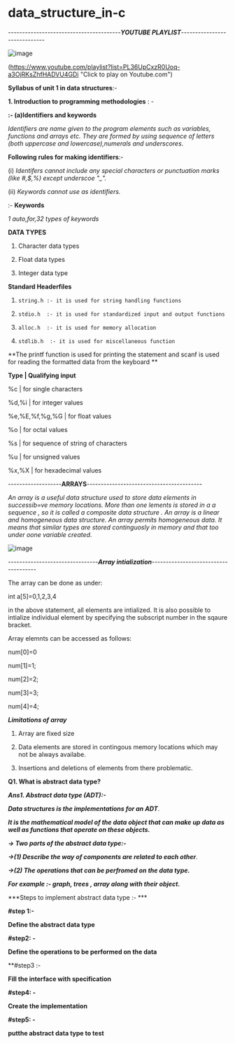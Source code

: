 # data_structure_in-c







----------------------------------------***YOUTUBE PLAYLIST***-----------------------------




![image](https://i.ytimg.com/vi/DFpWCl_49i0/hqdefault.jpg?sqp=-oaymwEXCNACELwBSFryq4qpAwkIARUAAIhCGAE=&rs=AOn4CLARGmn6fH6YLKrRPGnoX4k5R0xR4w) 

(https://www.youtube.com/playlist?list=PL36UpCxzR0Uoq-a3OjRKsZhfHADVU4GDi "Click to play on Youtube.com")









**Syllabus of unit 1 in data structures**:-



**1. Introduction to programming methodologies** : -





**:- (a)Identifiers and keywords**
  
  
  
  
  
  *Identifiers are  name given to the program elements such as variables, functions and arrays etc. They are formed by using sequence of letters (both uppercase and lowercase),numerals and underscores*.


**Following rules for making identifiers**:-

(i) *Identifers cannot include any special characters or punctuation marks (like #,$,%) except underscoe "_".*




(ii) *Keywords cannot use as identifiers.*


:- **Keywords** 




*1 auto,for,32 types of keywords*



**DATA TYPES**

1. Character data types


2. Float data types


3. Integer data type



**Standard Headerfiles**

1.     string.h :- it is used for string handling functions
2.     stdio.h  :- it is used for standardized input and output functions
3.     alloc.h  :- it is used for memory allocation
4.     stdlib.h  :- it is used for miscellaneous function


**The printf function is used for printing the statement and scanf is used for reading the formatted data from the keyboard **





**Type  | Qualifying input**  


%c      | for single characters 

%d,%i   | for integer values

%e,%E,%f,%g,%G   | for float values

%o  | for octal values



%s  | for sequence of string of characters




%u  | for unsigned values




%x,%X    | for hexadecimal values







-------------------**ARRAYS**-----------------------------------------


*An array is a useful data structure used to store data elements in successib=ve memory locations. More than one lements is stored in a a sequence , so it is called a composite data structure . An array is a linear and homogeneous data structure. An array permits homogeneous data. It means that similar types are stored continguosly in memory and that too under oone variable created*.



![image](https://media.geeksforgeeks.org/wp-content/cdn-uploads/Array-Declaration-In-C.png)




--------------------------------***Array intialization***------------------------------------- 


The array can be done as under:



int a[5]=0,1,2,3,4

in the above statement, all elements are intialized. It is also possible to intialize individual element by specifying the subscript number in the sqaure bracket.


Array elemnts can be accessed as follows:





num[0]=0

num[1]=1;


num[2]=2;


num[3]=3;



num[4]=4;





***Limitations of array***


1. Array are fixed size


2. Data elements are stored in contingous memory locations which may not be always availabe.


3. Insertions and deletions of elements from there problematic.





**Q1. What is abstract data type?**




***Ans1. Abstract data type (ADT):-***


***Data structures is the implementations for an ADT***.



***It is the mathematical model of the data object that can make up data as well as functions that operate on these objects.***



***-> Two parts of the abstract data type:-***

  
  
  
  ***->(1)  Describe the way of components are related to each other***.
  
  
  
  
  
  
  ***->(2) The operations that can be perfromed on the data type.***
  
  
  ***For example :- graph, trees , array along with their object.*** 
  
  
  
  
  
  ***Steps to implement abstract data type  :- ***
  
  
  **#step 1:-**
  
  
  **Define the abstract data type**
  
 
 
 **#step2: -**
  
  
  **Define the operations to be performed on the data**
  
  
  
  **#step3 :-
  
  
  
  **Fill the  interface with specification**
  
  
  **#step4: -**
  
  
  **Create the implementation**
  
  
  **#step5: -**
  
  
  **putthe abstract data type to test**
  
  

